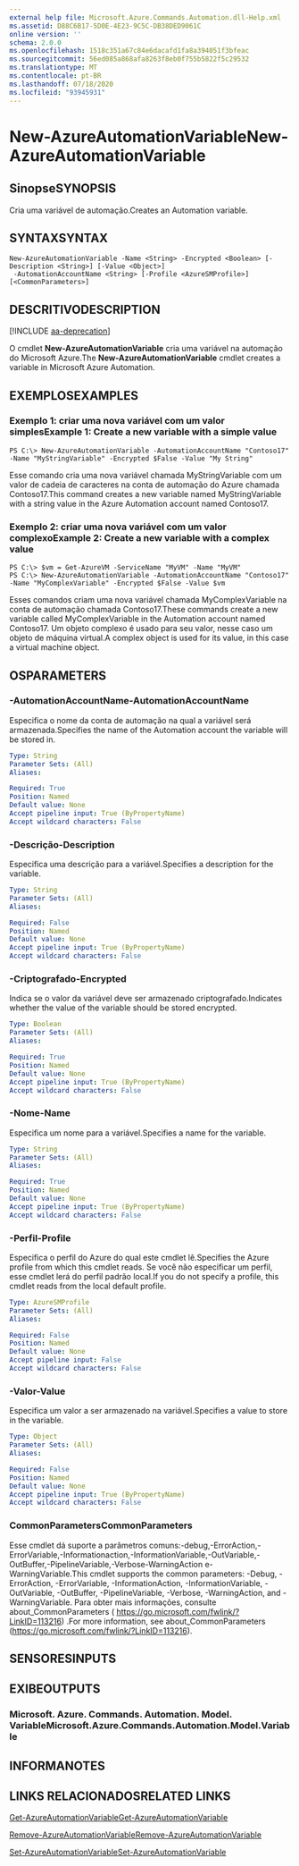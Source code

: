 ```yaml
---
external help file: Microsoft.Azure.Commands.Automation.dll-Help.xml
ms.assetid: D88C6B17-5D0E-4E23-9C5C-DB38DED9061C
online version: ''
schema: 2.0.0
ms.openlocfilehash: 1518c351a67c84e6dacafd1fa8a394051f3bfeac
ms.sourcegitcommit: 56ed085a868afa8263f8eb0f755b5822f5c29532
ms.translationtype: MT
ms.contentlocale: pt-BR
ms.lasthandoff: 07/18/2020
ms.locfileid: "93945931"
---
```

# <span data-ttu-id="82a51-101">New-AzureAutomationVariable</span><span class="sxs-lookup"><span data-stu-id="82a51-101">New-AzureAutomationVariable</span></span>

## <span data-ttu-id="82a51-102">Sinopse</span><span class="sxs-lookup"><span data-stu-id="82a51-102">SYNOPSIS</span></span>

<span data-ttu-id="82a51-103">Cria uma variável de automação.</span><span class="sxs-lookup"><span data-stu-id="82a51-103">Creates an Automation variable.</span></span>

## <span data-ttu-id="82a51-104">SYNTAX</span><span class="sxs-lookup"><span data-stu-id="82a51-104">SYNTAX</span></span>

```
New-AzureAutomationVariable -Name <String> -Encrypted <Boolean> [-Description <String>] [-Value <Object>]
 -AutomationAccountName <String> [-Profile <AzureSMProfile>] [<CommonParameters>]
```

## <span data-ttu-id="82a51-105">DESCRITIVO</span><span class="sxs-lookup"><span data-stu-id="82a51-105">DESCRIPTION</span></span>

[!INCLUDE [aa-deprecation](../include/aa-deprecation.md)]

<span data-ttu-id="82a51-106">O cmdlet **New-AzureAutomationVariable** cria uma variável na automação do Microsoft Azure.</span><span class="sxs-lookup"><span data-stu-id="82a51-106">The **New-AzureAutomationVariable** cmdlet creates a variable in Microsoft Azure Automation.</span></span>

## <span data-ttu-id="82a51-107">EXEMPLOS</span><span class="sxs-lookup"><span data-stu-id="82a51-107">EXAMPLES</span></span>

### <span data-ttu-id="82a51-108">Exemplo 1: criar uma nova variável com um valor simples</span><span class="sxs-lookup"><span data-stu-id="82a51-108">Example 1: Create a new variable with a simple value</span></span>
```
PS C:\> New-AzureAutomationVariable -AutomationAccountName "Contoso17" -Name "MyStringVariable" -Encrypted $False -Value "My String"
```

<span data-ttu-id="82a51-109">Esse comando cria uma nova variável chamada MyStringVariable com um valor de cadeia de caracteres na conta de automação do Azure chamada Contoso17.</span><span class="sxs-lookup"><span data-stu-id="82a51-109">This command creates a new variable named MyStringVariable with a string value in the Azure Automation account named Contoso17.</span></span>

### <span data-ttu-id="82a51-110">Exemplo 2: criar uma nova variável com um valor complexo</span><span class="sxs-lookup"><span data-stu-id="82a51-110">Example 2: Create a new variable with a complex value</span></span>
```
PS C:\> $vm = Get-AzureVM -ServiceName "MyVM" -Name "MyVM"
PS C:\> New-AzureAutomationVariable -AutomationAccountName "Contoso17" -Name "MyComplexVariable" -Encrypted $False -Value $vm
```

<span data-ttu-id="82a51-111">Esses comandos criam uma nova variável chamada MyComplexVariable na conta de automação chamada Contoso17.</span><span class="sxs-lookup"><span data-stu-id="82a51-111">These commands create a new variable called MyComplexVariable in the Automation account named Contoso17.</span></span>
<span data-ttu-id="82a51-112">Um objeto complexo é usado para seu valor, nesse caso um objeto de máquina virtual.</span><span class="sxs-lookup"><span data-stu-id="82a51-112">A complex object is used for its value, in this case a virtual machine object.</span></span>

## <span data-ttu-id="82a51-113">OS</span><span class="sxs-lookup"><span data-stu-id="82a51-113">PARAMETERS</span></span>

### <span data-ttu-id="82a51-114">-AutomationAccountName</span><span class="sxs-lookup"><span data-stu-id="82a51-114">-AutomationAccountName</span></span>
<span data-ttu-id="82a51-115">Especifica o nome da conta de automação na qual a variável será armazenada.</span><span class="sxs-lookup"><span data-stu-id="82a51-115">Specifies the name of the Automation account the variable will be stored in.</span></span>

```yaml
Type: String
Parameter Sets: (All)
Aliases: 

Required: True
Position: Named
Default value: None
Accept pipeline input: True (ByPropertyName)
Accept wildcard characters: False
```

### <span data-ttu-id="82a51-116">-Descrição</span><span class="sxs-lookup"><span data-stu-id="82a51-116">-Description</span></span>
<span data-ttu-id="82a51-117">Especifica uma descrição para a variável.</span><span class="sxs-lookup"><span data-stu-id="82a51-117">Specifies a description for the variable.</span></span>

```yaml
Type: String
Parameter Sets: (All)
Aliases: 

Required: False
Position: Named
Default value: None
Accept pipeline input: True (ByPropertyName)
Accept wildcard characters: False
```

### <span data-ttu-id="82a51-118">-Criptografado</span><span class="sxs-lookup"><span data-stu-id="82a51-118">-Encrypted</span></span>
<span data-ttu-id="82a51-119">Indica se o valor da variável deve ser armazenado criptografado.</span><span class="sxs-lookup"><span data-stu-id="82a51-119">Indicates whether the value of the variable should be stored encrypted.</span></span>

```yaml
Type: Boolean
Parameter Sets: (All)
Aliases: 

Required: True
Position: Named
Default value: None
Accept pipeline input: True (ByPropertyName)
Accept wildcard characters: False
```

### <span data-ttu-id="82a51-120">-Nome</span><span class="sxs-lookup"><span data-stu-id="82a51-120">-Name</span></span>
<span data-ttu-id="82a51-121">Especifica um nome para a variável.</span><span class="sxs-lookup"><span data-stu-id="82a51-121">Specifies a name for the variable.</span></span>

```yaml
Type: String
Parameter Sets: (All)
Aliases: 

Required: True
Position: Named
Default value: None
Accept pipeline input: True (ByPropertyName)
Accept wildcard characters: False
```

### <span data-ttu-id="82a51-122">-Perfil</span><span class="sxs-lookup"><span data-stu-id="82a51-122">-Profile</span></span>
<span data-ttu-id="82a51-123">Especifica o perfil do Azure do qual este cmdlet lê.</span><span class="sxs-lookup"><span data-stu-id="82a51-123">Specifies the Azure profile from which this cmdlet reads.</span></span>
<span data-ttu-id="82a51-124">Se você não especificar um perfil, esse cmdlet lerá do perfil padrão local.</span><span class="sxs-lookup"><span data-stu-id="82a51-124">If you do not specify a profile, this cmdlet reads from the local default profile.</span></span>

```yaml
Type: AzureSMProfile
Parameter Sets: (All)
Aliases: 

Required: False
Position: Named
Default value: None
Accept pipeline input: False
Accept wildcard characters: False
```

### <span data-ttu-id="82a51-125">-Valor</span><span class="sxs-lookup"><span data-stu-id="82a51-125">-Value</span></span>
<span data-ttu-id="82a51-126">Especifica um valor a ser armazenado na variável.</span><span class="sxs-lookup"><span data-stu-id="82a51-126">Specifies a value to store in the variable.</span></span>

```yaml
Type: Object
Parameter Sets: (All)
Aliases: 

Required: False
Position: Named
Default value: None
Accept pipeline input: True (ByPropertyName)
Accept wildcard characters: False
```

### <span data-ttu-id="82a51-127">CommonParameters</span><span class="sxs-lookup"><span data-stu-id="82a51-127">CommonParameters</span></span>
<span data-ttu-id="82a51-128">Esse cmdlet dá suporte a parâmetros comuns:-debug,-ErrorAction,-ErrorVariable,-Informationaction,-InformationVariable,-OutVariable,-OutBuffer,-PipelineVariable,-Verbose-WarningAction e-WarningVariable.</span><span class="sxs-lookup"><span data-stu-id="82a51-128">This cmdlet supports the common parameters: -Debug, -ErrorAction, -ErrorVariable, -InformationAction, -InformationVariable, -OutVariable, -OutBuffer, -PipelineVariable, -Verbose, -WarningAction, and -WarningVariable.</span></span> <span data-ttu-id="82a51-129">Para obter mais informações, consulte about_CommonParameters ( https://go.microsoft.com/fwlink/?LinkID=113216) .</span><span class="sxs-lookup"><span data-stu-id="82a51-129">For more information, see about_CommonParameters (https://go.microsoft.com/fwlink/?LinkID=113216).</span></span>

## <span data-ttu-id="82a51-130">SENSORES</span><span class="sxs-lookup"><span data-stu-id="82a51-130">INPUTS</span></span>

## <span data-ttu-id="82a51-131">EXIBE</span><span class="sxs-lookup"><span data-stu-id="82a51-131">OUTPUTS</span></span>

### <span data-ttu-id="82a51-132">Microsoft. Azure. Commands. Automation. Model. Variable</span><span class="sxs-lookup"><span data-stu-id="82a51-132">Microsoft.Azure.Commands.Automation.Model.Variable</span></span>

## <span data-ttu-id="82a51-133">INFORMA</span><span class="sxs-lookup"><span data-stu-id="82a51-133">NOTES</span></span>

## <span data-ttu-id="82a51-134">LINKS RELACIONADOS</span><span class="sxs-lookup"><span data-stu-id="82a51-134">RELATED LINKS</span></span>

[<span data-ttu-id="82a51-135">Get-AzureAutomationVariable</span><span class="sxs-lookup"><span data-stu-id="82a51-135">Get-AzureAutomationVariable</span></span>](./Get-AzureAutomationVariable.md)

[<span data-ttu-id="82a51-136">Remove-AzureAutomationVariable</span><span class="sxs-lookup"><span data-stu-id="82a51-136">Remove-AzureAutomationVariable</span></span>](./Remove-AzureAutomationVariable.md)

[<span data-ttu-id="82a51-137">Set-AzureAutomationVariable</span><span class="sxs-lookup"><span data-stu-id="82a51-137">Set-AzureAutomationVariable</span></span>](./Set-AzureAutomationVariable.md)


